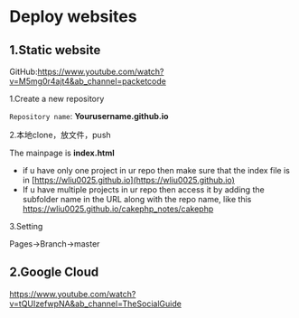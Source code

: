 # Deploy websites

## 1.Static website

GitHub:https://www.youtube.com/watch?v=M5mg0r4ajt4&ab_channel=packetcode



1.Create a new repository

`Repository name`:   **Yourusername.github.io**



2.本地clone，放文件，push

The mainpage is **index.html**

- if u have only one project in ur repo then make sure that the index file is in [https://wliu0025.github.io](https://wliu0025.github.io) 
-  If u have multiple projects in ur repo then access it by adding the subfolder name in the URL along with the repo name, like this https://wliu0025.github.io/cakephp_notes/cakephp



3.Setting

Pages->Branch->master



## 2.Google Cloud 

https://www.youtube.com/watch?v=tQUIzefwpNA&ab_channel=TheSocialGuide

